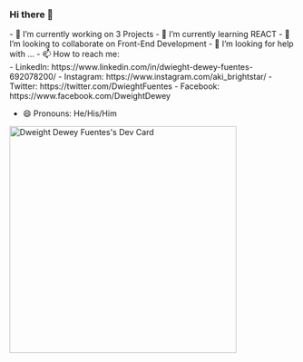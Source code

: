 ### Hi there 👋
<link href="https://cdn.jsdelivr.net/npm/bootstrap@5.3.2/dist/css/bootstrap.min.css" rel="stylesheet" integrity="sha384-T3c6CoIi6uLrA9TneNEoa7RxnatzjcDSCmG1MXxSR1GAsXEV/Dwwykc2MPK8M2HN" crossorigin="anonymous">
<div class="row d-flex">
  <section class="col">
- 🔭 I’m currently working on 3 Projects
- 🌱 I’m currently learning REACT
- 👯 I’m looking to collaborate on Front-End Development
- 🤔 I’m looking for help with ...
- 📫 How to reach me: <br>
- LinkedIn: https://www.linkedin.com/in/dwieght-dewey-fuentes-692078200/
- Instagram: https://www.instagram.com/aki_brightstar/
- Twitter: https://twitter.com/DwieghtFuentes
- Facebook: https://www.facebook.com/DweightDewey

- 😄 Pronouns: He/His/Him
</section>
<section class="col">
  <a href="https://app.daily.dev/dweightfuentes"><img src="https://api.daily.dev/devcards/4d2348f8dec942d9b0de456de82bce6f.png?r=cqs" width="400" alt="Dweight Dewey Fuentes's Dev Card"/></a>
</section>
</div>
